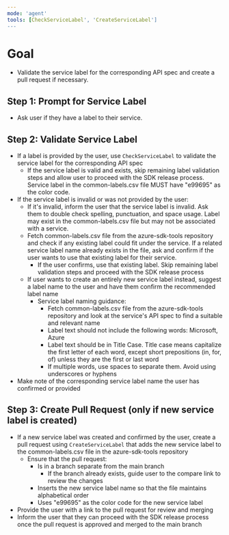 ```yaml
---
mode: 'agent'
tools: [CheckServiceLabel', 'CreateServiceLabel'] 
---
```


# Goal
- Validate the service label for the corresponding API spec and create a pull request if necessary. 

## Step 1: Prompt for Service Label
- Ask user if they have a label to their service.

## Step 2: Validate Service Label
- If a label is provided by the user, use `CheckServiceLabel` to validate the service label for the corresponding API spec
    - If the service label is valid and exists, skip remaining label validation steps and allow user to proceed with the SDK release process. Service label in the common-labels.csv file MUST have "e99695" as the color code.
- If the service label is invalid or was not provided by the user:
    - If it's invalid, inform the user that the service label is invalid. Ask them to double check spelling, punctuation, and space usage. Label may exist in the common-labels.csv file but may not be associated with a service.
    - Fetch common-labels.csv file from the azure-sdk-tools repository and check if any existing label could fit under the service. If a related service label name already exists in the file, ask and confirm if the user wants to use that existing label for their service.
        - If the user confirms, use that existing label. Skip remaining label validation steps and proceed with the SDK release process
    - If user wants to create an entirely new service label instead, suggest a label name to the user and have them confirm the recommended label name
        - Service label naming guidance:
            - Fetch common-labels.csv file from the azure-sdk-tools repository and look at the service's API spec to find a suitable and relevant name
            - Label text should not include the following words: Microsoft, Azure
            - Label text should be in Title Case. Title case means capitalize the first letter of each word, except short prepositions (in, for, of) unless they are the first or last word
            - If multiple words, use spaces to separate them. Avoid using underscores or hyphens
- Make note of the corresponding service label name the user has confirmed or provided

## Step 3: Create Pull Request (only if new service label is created)
- If a new service label was created and confirmed by the user, create a pull request using `CreateServiceLabel` that adds the new service label to the common-labels.csv file in the azure-sdk-tools repository
    - Ensure that the pull request:
        - Is in a branch separate from the main branch
            - If the branch already exists, guide user to the compare link to review the changes
        - Inserts the new service label name so that the file maintains alphabetical order
        - Uses "e99695" as the color code for the new service label
- Provide the user with a link to the pull request for review and merging
- Inform the user that they can proceed with the SDK release process once the pull request is approved and merged to the main branch
